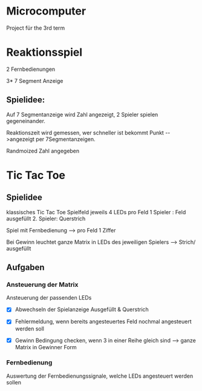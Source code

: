 # Microcomputer
Project für the 3rd term

# Reaktionsspiel

2 Fernbedienungen

3* 7 Segment Anzeige

## Spielidee:

Auf 7 Segmentanzeige wird Zahl angezeigt, 2 Spieler spielen gegeneinander.

Reaktionszeit wird gemessen, wer schneller ist bekommt Punkt -->angezeigt per 7Segmentanzeigen.

Randmoized Zahl angegeben


# Tic Tac Toe

## Spielidee
klassisches Tic Tac Toe 
Spielfeld jeweils 4 LEDs pro Feld
1 Spieler : Feld ausgefüllt
2. Spieler: Querstrich

Spiel mit Fernbedienung --> pro Feld 1 Ziffer

Bei Gewinn leuchtet ganze Matrix in LEDs des jeweiligen Spielers --> Strich/ ausgefüllt

## Aufgaben 

### Ansteuerung der Matrix

Ansteuerung der passenden LEDs

- [x] Abwechseln der Spielanzeige Ausgefüllt & Querstrich

- [x] Fehlermeldung, wenn bereits angesteuertes Feld nochmal angesteuert werden soll

- [x] Gewinn Bedingung checken, wenn 3 in einer Reihe gleich sind --> ganze Matrix in Gewinner Form

### Fernbedienung 

Auswertung der Fernbedienungssignale, welche LEDs angesteuert werden sollen

